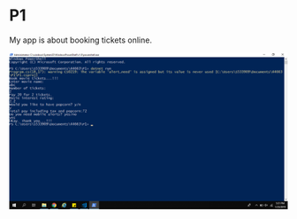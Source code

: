 # P1

My app is about booking tickets online.

![consoleapp](https://github.com/MeghanaPutta/P1/blob/master/app.png)


